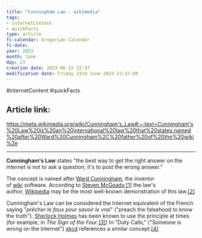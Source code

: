 ```yaml
---
title: "Cunningham Law - wikimedia"
tags:
- internetContent
- quickFacts
type: article
fc-calendar: Gregorian Calendar
fc-date: 
year: 2023
month: June
day: 23
creation date: 2023-06-23 22:37
modification date: Friday 23rd June 2023 22:37:09
---
```


#internetContent  #quickFacts 
## Article link:
https://meta.wikimedia.org/wiki/Cunningham's_Law#:~:text=Cunningham's%20Law%20is%20an%20international%20law%20that%20states,named%20after%20Ward%20Cunningham%2C%20father%20of%20the%20wiki%2e
_____
**Cunningham's Law** states "the best way to get the right answer on the internet is not to ask a question; it's to post the wrong answer."

The concept is named after [Ward Cunningham](https://en.wikipedia.org/wiki/Ward_Cunningham "wikipedia:Ward Cunningham"), the inventor of [wiki](https://en.wikipedia.org/wiki/wiki "wikipedia:wiki") software. According to [Steven McGeady](https://en.wikipedia.org/wiki/Steven_McGeady "wikipedia:Steven McGeady"),[[1]](https://meta.wikimedia.org/wiki/Cunningham's_Law#cite_note-nytimes-1) the law's author, [Wikipedia](https://en.wikipedia.org/wiki/Wikipedia "wikipedia:Wikipedia") may be the most well-known demonstration of this law.[[2]](https://meta.wikimedia.org/wiki/Cunningham's_Law#cite_note-nancyfriedman-2)

Cunningham's Law can be considered the Internet equivalent of the French saying "_prêcher le faux pour savoir le vrai_" ("preach the falsehood to know the truth"). [Sherlock Holmes](https://en.wikipedia.org/wiki/Sherlock_Holmes "w:Sherlock Holmes") has been known to use the principle at times (for example, in _The Sign of the Four_.[[3]](https://meta.wikimedia.org/wiki/Cunningham's_Law#cite_note-3)) In "Duty Calls," ("Someone is wrong on the Internet") [xkcd](https://en.wikipedia.org/wiki/xkcd "wikipedia:xkcd") references a similar concept.[[4]](https://meta.wikimedia.org/wiki/Cunningham's_Law#cite_note-xkcd-4)
